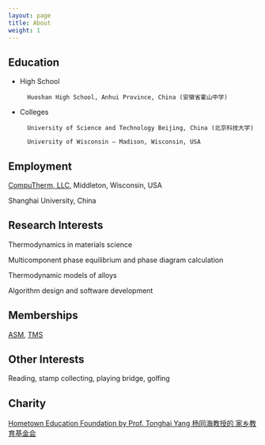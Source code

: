 ```yaml
---
layout: page
title: About
weight: 1
---
```


## Education

- High School

		Huoshan High School, Anhui Province, China (安徽省霍山中学)

- Colleges

		University of Science and Technology Beijing, China (北京科技大学)

		University of Wisconsin – Madison, Wisconsin, USA


## Employment

[CompuTherm, LLC](http://www.computherm.com), Middleton, Wisconsin, USA

Shanghai University, China

## Research Interests

Thermodynamics in materials science

Multicomponent phase equilibrium and phase diagram calculation

Thermodynamic models of alloys

Algorithm design and software development

## Memberships

[ASM](http://www.asminternational.org/home), [TMS][tms link]

[tms link]: http://www.tms.org/TMSHome.aspx


## Other Interests

Reading, stamp collecting, playing bridge, golfing

## Charity

[Hometown Education Foundation by Prof. Tonghai Yang 杨同海教授的 家乡教育基金会][HEF link]

[HEF link]: http://www.hometowneducation.org
